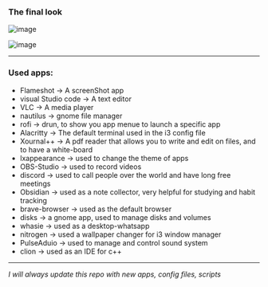 ### The final look 
![image](https://github.com/abdullahazmy/Debian-repo/assets/125517573/14808338-246a-4b00-bd65-597d2a8bac83)

![image](https://github.com/abdullahazmy/Debian-repo/assets/125517573/629f780b-e631-4abe-8c67-9a1b82a0bd62)


---

### Used apps:
- Flameshot -> A screenShot app
- visual Studio code -> A text editor
- VLC -> A media player
- nautilus -> gnome file manager
- rofi -> drun, to show you app menue to launch a specific app
- Alacritty -> The default terminal used in the i3 config file
- Xournal++ -> A pdf reader that allows you to write and edit on files, and to have a white-board
- lxappearance -> used to change the theme of apps
- OBS-Studio -> used to record videos
- discord -> used to call people over the world and have long free meetings
- Obsidian -> used as a note collector, very helpful for studying and habit tracking
- brave-browser -> used as the default browser
- disks -> a gnome app, used to manage disks and volumes
- whasie -> used as a desktop-whatsapp
- nitrogen -> used a wallpaper changer for i3 window manager
- PulseAduio -> used to manage and control sound system
- clion -> used as an IDE for c++

---

*I will always update this repo with new apps, config files, scripts*
